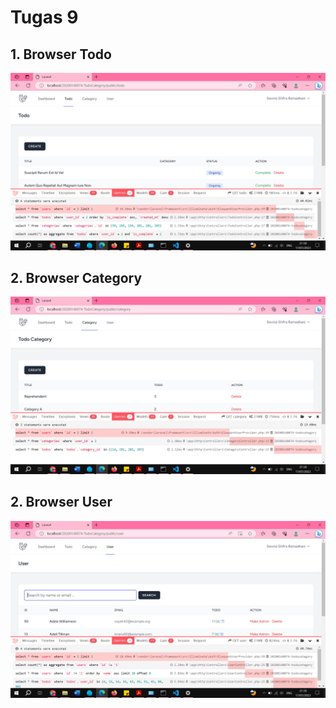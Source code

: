 # Tugas 9

## 1. Browser Todo
![Alt text](screenshot/tugas9/todo.png)

## 2. Browser Category
![Alt text](screenshot/tugas9/category.png)

## 2. Browser User
![Alt text](screenshot/tugas9/user.png)

